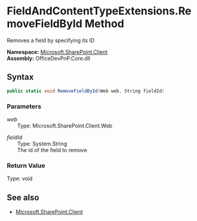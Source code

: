 # FieldAndContentTypeExtensions.RemoveFieldById Method  
Removes a field by specifying its ID  

**Namespace:** [Microsoft.SharePoint.Client](Microsoft.SharePoint.Client.md)  
**Assembly:** OfficeDevPnP.Core.dll  
## Syntax
```C#
public static void RemoveFieldById(Web web, String fieldId)
```
### Parameters
*web*  
&emsp;&emsp;Type: Microsoft.SharePoint.Client.Web  

*fieldId*  
&emsp;&emsp;Type: System.String  
&emsp;&emsp;The id of the field to remove  

### Return Value
Type: void  

## See also
- [Microsoft.SharePoint.Client](Microsoft.SharePoint.Client.md)
